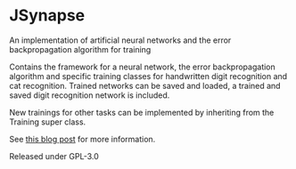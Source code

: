 JSynapse
========

An implementation of artificial neural networks and the error backpropagation algorithm for training


Contains the framework for a neural network, the error backpropagation algorithm and specific training classes for handwritten digit recognition and cat recognition. Trained networks can be saved and loaded, a trained and saved digit recognition network is included.

New trainings for other tasks can be implemented by inheriting from the Training super class.

See <a href="http://novanoid.github.io/2014/09/26/training-a-neural-network-to-recognize-handwritten-digits/">this blog post</a> for more information.

Released under GPL-3.0
